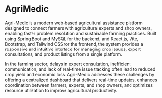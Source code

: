 # AgriMedic
Agri-Medic is a modern web-based agricultural assistance platform designed to connect farmers with agricultural experts and shop owners, enabling faster problem resolution and sustainable farming practices. Built using Spring Boot and MySQL for the backend, and React.js, Vite, Bootstrap, and Tailwind CSS for the frontend, the system provides a responsive and intuitive interface for managing crop issues, expert consultations, and product listings from a single platform.

In the farming sector, delays in expert consultation, inefficient communication, and lack of real-time issue tracking often lead to reduced crop yield and economic loss. Agri-Medic addresses these challenges by offering a centralized dashboard that delivers real-time updates, enhances coordination between farmers, experts, and shop owners, and optimizes resource utilization to improve agricultural productivity.
